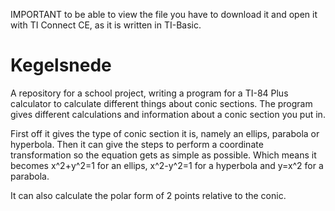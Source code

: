 IMPORTANT
to be able to view the file you have to download it and open it with TI Connect CE, as it is written in TI-Basic.

# Kegelsnede
A repository for a school project, writing a program for a TI-84 Plus calculator to calculate different things about conic sections.
The program gives different calculations and information about a conic section you put in.

First off it gives the type of conic section it is, namely an ellips, parabola or hyperbola. 
Then it can give the steps to perform a coordinate transformation so the equation gets as simple as possible. Which means it becomes x^2+y^2=1 for an ellips, x^2-y^2=1 for a hyperbola and y=x^2 for a parabola.

It can also calculate the polar form of 2 points relative to the conic.

